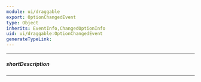```yaml
---
module: ui/draggable
export: OptionChangedEvent
type: Object
inherits: EventInfo,ChangedOptionInfo
uid: ui/draggable:OptionChangedEvent
generateTypeLink: 
---
```

---
##### shortDescription
<!-- Description goes here -->

---
<!-- Description goes here -->